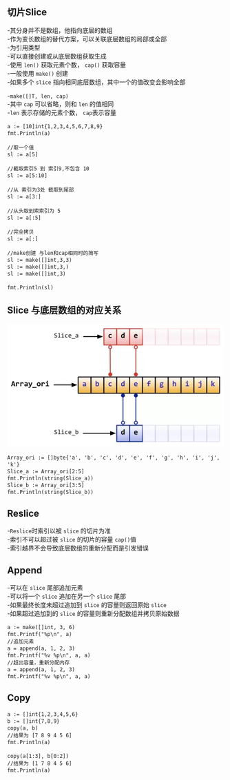 ## 切片Slice
-其分身并不是数组，他指向底层的数组  
-作为变长数组的替代方案，可以关联底层数组的局部或全部  
-为引用类型  
-可以直接创建或从底层数组获取生成  
-使用 `len()` 获取元素个数， `cap()` 获取容量  
-一般使用 `make()` 创建  
-如果多个 `slice` 指向相同底层数组，其中一个的值改变会影响全部  
  
-`make([]T, len, cap)`  
-其中 `cap` 可以省略，则和 `len` 的值相同  
-`len` 表示存储的元素个数， `cap`表示容量  

    a := [10]int{1,2,3,4,5,6,7,8,9}
	fmt.Println(a)

    //取一个值
	sl := a[5]
	
    //截取索引5 到 索引9,不包含 10
    sl := a[5:10]

    //从 索引为3处 截取到尾部
    sl := a[3:]

    //从头取到索索引为 5
    sl := a[:5]

    //完全拷贝
    sl := a[:]

    //make创建 与len和cap相同时的简写
    sl := make([]int,3,3)
    sl := make([]int,3,)
    sl := make([]int,3)

	fmt.Println(sl)

## Slice 与底层数组的对应关系
![Slice 与底层数组的对应关系](./resource/slice_about.png)

    Array_ori := []byte{'a', 'b', 'c', 'd', 'e', 'f', 'g', 'h', 'i', 'j', 'k'}
    Slice_a := Array_ori[2:5]
    fmt.Println(string(Slice_a))
    Slice_b := Array_ori[3:5]
    fmt.Println(string(Slice_b))

## Reslice
-`Reslice`时索引以被 `slice` 的切片为准   
-索引不可以超过被 `slice` 的切片的容量 `cap()`值  
-索引越界不会导致底层数组的重新分配而是引发错误  

## Append
-可以在 `slice` 尾部追加元素  
-可以将一个 `slice` 追加在另一个 `slice` 尾部  
-如果最终长度未超过追加到 `slice` 的容量则返回原始 `slice`  
-如果超过追加到的 `slice` 的容量则重新分配数组并拷贝原始数据  

    a := make([]int, 3, 6)
	fmt.Printf("%p\n", a)
    //追加元素
	a = append(a, 1, 2, 3)
	fmt.Printf("%v %p\n", a, a)
    //超出容量，重新分配内存
	a = append(a, 1, 2, 3)
	fmt.Printf("%v %p\n", a, a)

## Copy
    
    a := []int{1,2,3,4,5,6}
    b := []int{7,8,9}
	copy(a, b)
    //结果为 [7 8 9 4 5 6]
	fmt.Println(a)

    copy(a[1:3], b[0:2])
    //结果为 [1 7 8 4 5 6]
    fmt.Println(a)